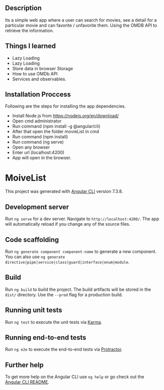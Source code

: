 ## Description

Its a simple web app where a user can search for movies, see a detail for a particular movie and can favorite / unfavorite them.
Using the OMDB API to retrieve the information.

## Things I learned

* Lazy Loading
* Lazy Loading
* Store data in browser Storage
* How to use OMDb API
* Services and observables.

## Installation Proccess

Following are the steps for installing the app dependencies.
* Install Node js from https://nodejs.org/en/download/
* Open cmd administrator
* Run command (npm install -g @angular/cli)
* After that open the folder movieList in cmd
* Run command (npm install)
* Run command (ng serve)
* Open any browser
* Enter url (localhost:4200)
* App will open in the browser. 

# MoiveList

This project was generated with [Angular CLI](https://github.com/angular/angular-cli) version 7.3.8.

## Development server

Run `ng serve` for a dev server. Navigate to `http://localhost:4200/`. The app will automatically reload if you change any of the source files.

## Code scaffolding

Run `ng generate component component-name` to generate a new component. You can also use `ng generate directive|pipe|service|class|guard|interface|enum|module`.

## Build

Run `ng build` to build the project. The build artifacts will be stored in the `dist/` directory. Use the `--prod` flag for a production build.

## Running unit tests

Run `ng test` to execute the unit tests via [Karma](https://karma-runner.github.io).

## Running end-to-end tests

Run `ng e2e` to execute the end-to-end tests via [Protractor](http://www.protractortest.org/).

## Further help

To get more help on the Angular CLI use `ng help` or go check out the [Angular CLI README](https://github.com/angular/angular-cli/blob/master/README.md).
